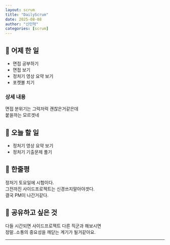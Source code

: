 ```yaml
---
layout: scrum
title: "DailyScrum"
date: 2025-08-08
author: "신민혁"
categories: [scrum]
---
```



## 📝 어제 한 일

- 면접 공부하기
- 면접 보기
- 정처기 영상 요약 보기
- 포켓볼 치기

### 상세 내용

면접 분위기는 그럭저럭 괜찮은거같은데  
붙을까는 모르겟네

## 🎯 오늘 할 일

- 정처기 영상 요약 보기
- 정처기 기출문제 풀기

## 💭 한줄평

정처기 토요일에 시험이다.  
그전까진 사이드프로젝트는 신경쓰지말아야겟다.  
결국 PM이 나간거같다.

## 🔗 공유하고 싶은 것

다들 시간되면 사이드프로젝트 다른 직군과 해보시면  
정말..소통의 중요성을 깨닫는 계기가 될거같아요.

---